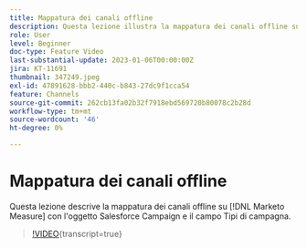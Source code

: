 ```yaml
---
title: Mappatura dei canali offline
description: Questa lezione illustra la mappatura dei canali offline su  [!DNL Marketo Measure]  con l'oggetto Salesforce Campaign e il campo Tipi di campagna.
role: User
level: Beginner
doc-type: Feature Video
last-substantial-update: 2023-01-06T00:00:00Z
jira: KT-11691
thumbnail: 347249.jpeg
exl-id: 47891628-bbb2-440c-b843-27dc9f1cca54
feature: Channels
source-git-commit: 262cb13fa02b32f7918ebd569720b80078c2b28d
workflow-type: tm+mt
source-wordcount: '46'
ht-degree: 0%

---
```


# Mappatura dei canali offline

Questa lezione descrive la mappatura dei canali offline su [!DNL Marketo Measure] con l&#39;oggetto Salesforce Campaign e il campo Tipi di campagna.

>[!VIDEO](https://video.tv.adobe.com/v/347249/?learn=on){transcript=true}
